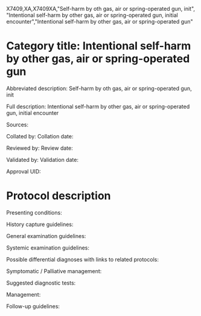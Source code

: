 X7409,XA,X7409XA,"Self-harm by oth gas, air or spring-operated gun, init", "Intentional self-harm by other gas, air or spring-operated gun, initial encounter","Intentional self-harm by other gas, air or spring-operated gun"
# Category title: Intentional self-harm by other gas, air or spring-operated gun

Abbreviated description: Self-harm by oth gas, air or spring-operated gun, init

Full description: Intentional self-harm by other gas, air or spring-operated gun, initial encounter

Sources:

Collated by:
Collation date:

Reviewed by:
Review date:

Validated by:
Validation date:

Approval UID:

# Protocol description

Presenting conditions:

History capture guidelines:

General examination guidelines:

Systemic examination guidelines:

Possible differential diagnoses with links to related protocols:

Symptomatic / Palliative management:

Suggested diagnostic tests:

Management:

Follow-up guidelines:
